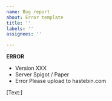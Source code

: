 ```yaml
---
name: Bug report
about: Error template
title: ''
labels: ''
assignees: ''

---
```


**ERROR**
-  Version  XXX 
-  Server Spigot / Paper
-  Error Please upload to hastebin.com

[Text:]
